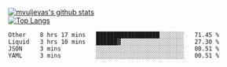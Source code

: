 [![mvuljevas's github stats](https://github-readme-stats.vercel.app/api?username=mvuljevas&show_icons=true&theme=dracula)](https://www.mvuljevas.com)
<br>
[![Top Langs](https://github-readme-stats.vercel.app/api/top-langs/?username=mvuljevas&theme=dracula)](https://www.mvuljevas.com)

<!--START_SECTION:waka-->
```text
Other    8 hrs 17 mins   ██████████████████░░░░░░░   71.45 % 
Liquid   3 hrs 10 mins   ██████▓░░░░░░░░░░░░░░░░░░   27.30 % 
JSON     3 mins          ░░░░░░░░░░░░░░░░░░░░░░░░░   00.51 % 
YAML     3 mins          ░░░░░░░░░░░░░░░░░░░░░░░░░   00.51 % 
```
<!--END_SECTION:waka-->
